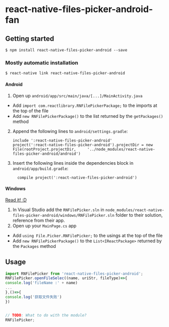 
# react-native-files-picker-android-fan

## Getting started

`$ npm install react-native-files-picker-android --save`

### Mostly automatic installation

`$ react-native link react-native-files-picker-android`



#### Android

1. Open up `android/app/src/main/java/[...]/MainActivity.java`
  - Add `import com.reactlibrary.RNFilePickerPackage;` to the imports at the top of the file
  - Add `new RNFilePickerPackage()` to the list returned by the `getPackages()` method
2. Append the following lines to `android/settings.gradle`:
  	```
  	include ':react-native-files-picker-android'
  	project(':react-native-files-picker-android').projectDir = new File(rootProject.projectDir, 	'../node_modules/react-native-files-picker-android/android')
  	```
3. Insert the following lines inside the dependencies block in `android/app/build.gradle`:
  	```
      compile project(':react-native-files-picker-android')
  	```

#### Windows
[Read it! :D](https://github.com/ReactWindows/react-native)

1. In Visual Studio add the `RNFilePicker.sln` in `node_modules/react-native-files-picker-android/windows/RNFilePicker.sln` folder to their solution, reference from their app.
2. Open up your `MainPage.cs` app
  - Add `using File.Picker.RNFilePicker;` to the usings at the top of the file
  - Add `new RNFilePickerPackage()` to the `List<IReactPackage>` returned by the `Packages` method


## Usage
```javascript
import RNFilePicker from 'react-native-files-picker-android';
RNFilePicker.openFileSelec((name, uriStr, fileType)=>{
console.log('fileName :' + name)
...
},()=>{
console.log('获取文件失败')
})


// TODO: What to do with the module?
RNFilePicker;
```
  